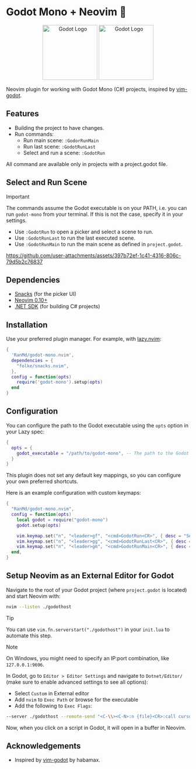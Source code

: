 # Godot Mono + Neovim 

<p align="center">
  <img src="https://godotengine.org/assets/press/icon_monochrome_dark.png" alt="Godot Logo" width="150"/>
  <img src="https://img.icons8.com/ios_filled/512/FFFFFF/c-sharp-logo.png" alt="Godot Logo" width="150"/>
</p>

Neovim plugin for working with Godot Mono (C#) projects, inspired by [vim-godot](https://github.com/habamax/vim-godot).

## Features

- Building the project to have changes.
- Run commands:
    - Run main scene: `:GodorRunMain`
    - Run last scene: `:GodotRunLast`
    - Select and run a scene: `:GodotRun`

All command are available only in projects with a project.godot file.

## Select and Run Scene

> [!IMPORTANT]
> The commands assume the Godot executable is on your PATH, i.e. you can run `godot-mono` from your terminal.
> If this is not the case, specify it in your settings.

- Use `:GodotRun` to open a picker and select a scene to run.
- Use `:GodotRunLast` to run the last executed scene.
- Use `:GodotRunMain` to run the main scene as defined in `project.godot`.

<https://github.com/user-attachments/assets/397b72ef-1c41-4316-806c-79d5b2c76837>

## Dependencies

- [Snacks](https://github.com/folke/snacks.nvim) (for the picker UI)
- [Neovim 0.10+](https://neovim.io/)
- [.NET SDK](https://dotnet.microsoft.com/en-us/download) (for building C# projects)

## Installation

Use your preferred plugin manager. For example, with [lazy.nvim](https://github.com/folke/lazy.nvim):

```lua
{
  'RanMd/godot-mono.nvim',
  dependencies = {
    "folke/snacks.nvim",
  },
  config = function(opts)
    require('godot-mono').setup(opts)
  end
}
```

## Configuration

You can configure the path to the Godot executable using the `opts` option in your Lazy spec:

```lua
{
  opts = {
    godot_executable = "/path/to/godot-mono", -- The path to the Godot executable to use for commands.
  }
}
```

This plugin does not set any default key mappings, so you can configure your own preferred shortcuts.

Here is an example configuration with custom keymaps:

```lua
{
  "RanMd/godot-mono.nvim",
  config = function(opts)
    local godot = require("godot-mono")
    godot.setup(opts)

    vim.keymap.set("n", "<leader>gf", "<cmd>GodotRun<CR>", { desc = "Select Godot scene" })
    vim.keymap.set("n", "<leader>gg", "<cmd>GodotRunLast<CR>", { desc = "Run last Godot scene" })
    vim.keymap.set("n", "<leader>gm", "<cmd>GodotRunMain<CR>", { desc = "Run main Godot scene" })
  end,
}
```

## Setup Neovim as an External Editor for Godot

Navigate to the root of your Godot project (where `project.godot` is located) and start Neovim with:

```bash
nvim --listen ./godothost
```

> [!TIP]
> You can use `vim.fn.serverstart("./godothost")` in your `init.lua` to automate this step.

> [!NOTE]
> On Windows, you might need to specify an IP:port combination, like `127.0.0.1:9696`.

In Godot, go to `Editor > Editor Settings` and navigate to `Dotnet/Editor/` (make sure to enable advanced settings to see all options):

- Select `Custom` in External editor
- Add `nvim` to `Exec Path` or browse for the executable
- Add the following to `Exec Flags`:

```bash
--server ./godothost --remote-send "<C-\\><C-N>:n {file}<CR>:call cursor({line},{col})<CR>"
```

Now, when you click on a script in Godot, it will open in a buffer in Neovim.

## Acknowledgements

- Inspired by [vim-godot](https://github.com/habamax/vim-godot) by habamax.
